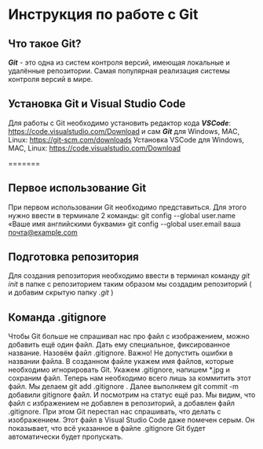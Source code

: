 # Инструкция по работе с Git 

## Что такое Git?
__*Git*__ - это одна из систем контроля версий, имеющая локальные и удалённые репозитории. Самая популярная реализация системы контроля версий в мире.


## Установка Git и Visual Studio Code
Для работы с Git  необходимо установить
редактор кода __*VSCode*__: https://code.visualstudio.com/Download и
сам __*Git*__ для Windows, MAC, Linux: https://git-scm.com/downloads
Установка VSCode для Windows, MAC, Linux: https://code.visualstudio.com/Download

=======
## Первое использование Git
При первом использовании Git необходимо представиться.
Для этого нужно ввести в терминале 2 команды:
git config --global user.name «Ваше имя английскими буквами»
git config --global user.email ваша почта@example.com

## Подготовка репозитория
Для создания репозитория необходимо ввести 
в терминал команду *git init*  в папке с репозиторием таким образом мы создадим репозиторий ( и добавим скрытую папку *.git* )

## Команда .gitignore
Чтобы Git больше не спрашивал нас про файл с изображением, можно добавить ещё один файл. Дать ему
специальное, фиксированное название. Назовём файл .gitignore. Важно! Не допустить ошибки
в названии файла. В созданном файле укажем имя файлов, которые необходимо игнорировать
Git.
Укажем .gitignore, напишем *.jpg и сохраним файл. Теперь нам необходимо
всего лишь за коммитить этот файл. Мы делаем git add .gitignore . Далее выполняем git commit
-m добавили gitignore файл. И посмотрим на статус ещё раз. Мы видим, что файл с избражением
не добавлен в репозиторий, а добавлен файл .gitignore. При этом Git перестал нас спрашивать,
что делать с изображением. Этот файл в Visual Studio Code даже помечен серым. Он показывает,
что всё указанное в файле .gitignore Git будет автоматически будет пропускать.